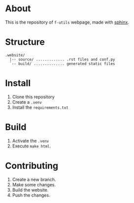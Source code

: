 # About

This is the repository of `f-utils` webpage, made with [sphinx](https://www.sphinx-doc.org/en/master/index.html).

# Structure

```
.website/
  |-- source/ ............. .rst files and conf.py
  `-- build/ .............. generated static files
```

# Install

1. Clone this repository
2. Create a `.venv`
3. Install the `requirements.txt`

# Build

1. Activate the `.venv`
2. Execute `make html`.

# Contributing

1. Create a new branch.
2. Make some changes.
3. Build the website.
4. Push the changes.

